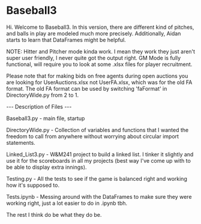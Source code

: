 # Baseball3
 
Hi. Welcome to Baseball3. In this version, there are different kind of pitches, and balls in play are modeled much more precisely. Additionally, Aidan starts to learn that DataFrames might be helpful.

NOTE: Hitter and Pitcher mode kinda work. I mean they work they just aren't super user friendly, I never quite got the output right. GM Mode is fully functional, will require you to look at some .xlsx files for player recruitment. 

Please note that for making bids on free agents during open auctions you are looking for UserAuctions.xlsx not UserFA.xlsx, which was for the old FA format. The old FA format can be used by switching 'faFormat' in DirectoryWide.py from 2 to 1.


--- Description of Files ---

Baseball3.py - main file, startup

DirectoryWide.py - Collection of variables and functions that I wanted the freedom to call from anywhere without worrying about circular import statements.

Linked_List3.py - W&M241 project to build a linked list. I tinker it slightly and use it for the scoreboards in all my projects (best way I've come up with to be able to display extra innings).

Testing.py - All the tests to see if the game is balanced right and working how it's supposed to.

Tests.ipynb - Messing around with the DataFrames to make sure they were working right, just a lot easier to do in .ipynb tbh.

The rest I think do be what they do be. 


